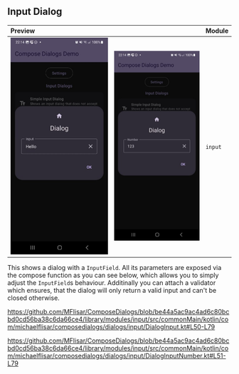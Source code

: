 ## Input Dialog

| Preview | | Module |
| :- | :- | :- |
| ![Preview](../screenshots/dark/demo_input1.jpg "Preview") | ![Preview](../screenshots/dark/demo_input2.jpg "Preview") | `input` |

This shows a dialog with a `InputField`. All its parameters are exposed via the compose function as you can see below, which allows you to simply adjust the `InputField`s behaviour. Additinally you can attach a validator which ensures, that the dialog will only return a valid input and can't be closed otherwise.

https://github.com/MFlisar/ComposeDialogs/blob/be44a5ac9ac4ad6c80bcbd0cd56ba38c6da66ce4/library/modules/input/src/commonMain/kotlin/com/michaelflisar/composedialogs/dialogs/input/DialogInput.kt#L50-L79

https://github.com/MFlisar/ComposeDialogs/blob/be44a5ac9ac4ad6c80bcbd0cd56ba38c6da66ce4/library/modules/input/src/commonMain/kotlin/com/michaelflisar/composedialogs/dialogs/input/DialogInputNumber.kt#L51-L79
